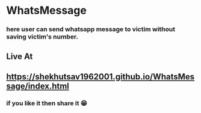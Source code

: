 # WhatsMessage

### here user can send whatsapp message to victim without saving victim's number.

## Live At

## https://shekhutsav1962001.github.io/WhatsMessage/index.html

### if you like it then share it 😁
